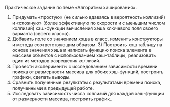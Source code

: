 Практическое задание по теме «Алгоритмы хэширования».
1) Придумать «простую» (не сильно вдаваясь в вероятность коллизий) и «сложную» (более эффективную по скорости и с меньшим числом коллизий) хэш-функции вычисления хэша ключевого поля своего варианта (своего класса).
2) Добавить поле со значением хэша в класс, изменить конструкторы и методы соответствующим образом. 3) Построить хэш таблицу на основе значения хэша и написать функцию поиска элемента в массиве объектов с использованием хэш-таблицы, реализовать один из методов разрешения коллизий.
4) Провести эксперименты с исследованием зависимости времени поиска от размерности массива для обоих хэш-функций, построить графики, сделать выводы.
5) Сравнить полученные результаты с результатами времени поиска, полученными в предыдущей работе.
6) Исследовать зависимость числа коллизий для каждой хэш-функции от размерности массива, построить график..
